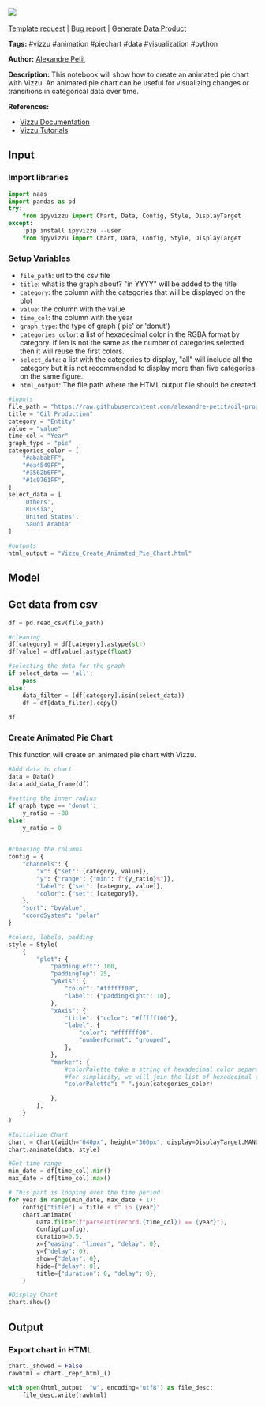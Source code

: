 <a href="https://app.naas.ai/user-redirect/naas/downloader?url=https://raw.githubusercontent.com/jupyter-naas/awesome-notebooks/master/Vizzu/Vizzu_Create_Animated_Pie_Chart.ipynb" target="_parent"><img src="https://naasai-public.s3.eu-west-3.amazonaws.com/Open_in_Naas_Lab.svg"/></a><br><br><a href="https://github.com/jupyter-naas/awesome-notebooks/issues/new?assignees=&labels=&template=template-request.md&title=Tool+-+Action+of+the+notebook+">Template request</a> | <a href="https://github.com/jupyter-naas/awesome-notebooks/issues/new?assignees=&labels=bug&template=bug_report.md&title=Vizzu+-+Create+Animated+Pie+Chart:+Error+short+description">Bug report</a> | <a href="https://app.naas.ai/user-redirect/naas/downloader?url=https://raw.githubusercontent.com/jupyter-naas/awesome-notebooks/master/Naas/Naas_Start_data_product.ipynb" target="_parent">Generate Data Product</a>

**Tags:** #vizzu #animation #piechart #data #visualization #python

**Author:** [Alexandre Petit](https://www.linkedin.com/in/alexandre-petit-24a87a219/)

**Description:** This notebook will show how to create an animated pie chart with Vizzu. An animated pie chart can be useful for visualizing changes or transitions in categorical data over time.

**References:**
- [Vizzu Documentation](https://vizzu.io/docs/getting-started/introduction)
- [Vizzu Tutorials](https://vizzu.io/tutorials)

## Input

### Import libraries


```python
import naas
import pandas as pd
try:
    from ipyvizzu import Chart, Data, Config, Style, DisplayTarget
except:
    !pip install ipyvizzu --user
    from ipyvizzu import Chart, Data, Config, Style, DisplayTarget
```

### Setup Variables
- `file_path`: url to the csv file
- `title`: what is the graph about? "in YYYY" will be added to the title
- `category`: the column with the categories that will be displayed on the plot
- `value`: the column with the value
- `time_col`: the column with the year
- `graph_type`: the type of graph ('pie' or 'donut')
- `categories_color`: a list of hexadecimal color in the RGBA format by category. If len is not the same as the number of categories selected then it will reuse the first colors.
- `select_data`: a list  with the categories to display, "all" will include all the category but it is not recommended to display more than five categories on the same figure.
- `html_output`: The file path where the HTML output file should be created


```python
#inputs
file_path = "https://raw.githubusercontent.com/alexandre-petit/oil-production/main/oil_production_pie_chart.csv"
title = "Oil Production"
category = "Entity"
value = "value"
time_col = "Year"
graph_type = "pie"
categories_color = [
    "#abababFF",
    "#ea4549FF",
    "#3562b6FF",
    "#1c9761FF",
]
select_data = [
    'Others',
    'Russia',
    'United States',
    'Saudi Arabia'
]

#outputs
html_output = "Vizzu_Create_Animated_Pie_Chart.html"
```

## Model

## Get data from csv


```python
df = pd.read_csv(file_path)

#cleaning
df[category] = df[category].astype(str)
df[value] = df[value].astype(float)

#selecting the data for the graph
if select_data == 'all':
    pass
else:
    data_filter = (df[category].isin(select_data))
    df = df[data_filter].copy()
    
df
```

### Create Animated Pie Chart

This function will create an animated pie chart with Vizzu.


```python
#Add data to chart
data = Data()
data.add_data_frame(df)

#setting the inner radius
if graph_type == 'donut':
    y_ratio = -80
else:
    y_ratio = 0

    
#choosing the columns
config = {
    "channels": {
        "x": {"set": [category, value]},
        "y": {"range": {"min": f"{y_ratio}%"}},
        "label": {"set": [category, value]},
        "color": {"set": [category]},
    },
    "sort": "byValue",
    "coordSystem": "polar"
}

#colors, labels, padding
style = Style(
    {
        "plot": {
            "paddingLeft": 100,
            "paddingTop": 25,
            "yAxis": {
                "color": "#ffffff00",
                "label": {"paddingRight": 10},
            },
            "xAxis": {
                "title": {"color": "#ffffff00"},
                "label": {
                    "color": "#ffffff00",
                    "numberFormat": "grouped",
                },
            },
            "marker": {
                #colorPalette take a string of hexadecimal color separated by a whitespace
                #for simplicity, we will join the list of hexadecimal color defined before
                "colorPalette": " ".join(categories_color)

            },
        },
    }
)

#Initialize Chart
chart = Chart(width="640px", height="360px", display=DisplayTarget.MANUAL)
chart.animate(data, style)

#Get time range
min_date = df[time_col].min()
max_date = df[time_col].max()

# This part is looping over the time period
for year in range(min_date, max_date + 1):
    config["title"] = title + f" in {year}"
    chart.animate(
        Data.filter(f"parseInt(record.{time_col}) == {year}"),
        Config(config),
        duration=0.5,
        x={"easing": "linear", "delay": 0},
        y={"delay": 0},
        show={"delay": 0},
        hide={"delay": 0},
        title={"duration": 0, "delay": 0},
    )

#Display Chart
chart.show()
```

## Output

### Export chart in HTML


```python
chart._showed = False
rawhtml = chart._repr_html_()

with open(html_output, "w", encoding="utf8") as file_desc:
    file_desc.write(rawhtml)
```

 
